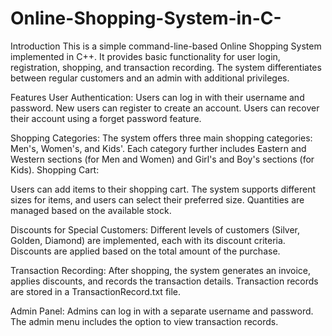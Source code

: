 # Online-Shopping-System-in-C-
Introduction
This is a simple command-line-based Online Shopping System implemented in C++. It provides basic functionality for user login, registration, shopping, and transaction recording. The system differentiates between regular customers and an admin with additional privileges.

Features
User Authentication:
Users can log in with their username and password.
New users can register to create an account.
Users can recover their account using a forget password feature.

Shopping Categories:
The system offers three main shopping categories: Men's, Women's, and Kids'.
Each category further includes Eastern and Western sections (for Men and Women) and Girl's and Boy's sections (for Kids).
Shopping Cart:

Users can add items to their shopping cart.
The system supports different sizes for items, and users can select their preferred size.
Quantities are managed based on the available stock.

Discounts for Special Customers:
Different levels of customers (Silver, Golden, Diamond) are implemented, each with its discount criteria.
Discounts are applied based on the total amount of the purchase.

Transaction Recording:
After shopping, the system generates an invoice, applies discounts, and records the transaction details.
Transaction records are stored in a TransactionRecord.txt file.

Admin Panel:
Admins can log in with a separate username and password.
The admin menu includes the option to view transaction records.
